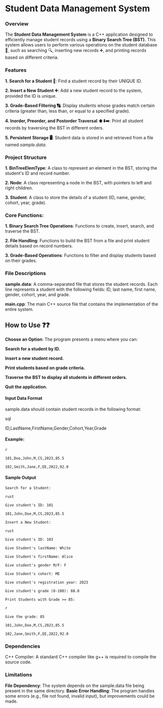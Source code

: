 # **Student Data Management System**
### **Overview**
The **Student Data Management System** is a C++ application designed to efficiently manage student records using a **Binary Search Tree (BST).** This system allows users to perform various operations on the student database 🫙, such as searching 🔍, inserting new records ➕, and printing records based on different criteria.

### **Features**
**1. Search for a Student 🔎**: Find a student record by their UNIQUE ID.

**2. Insert a New Student ➕**: Add a new student record to the system, provided the ID is unique.

**3. Grade-Based Filtering 🔠**: Display students whose grades match certain criteria (greater than, less than, or equal to a specified grade).

**4. Inorder, Preorder, and Postorder Traversal ⬆️⬇️➡️**: Print all student records by traversing the BST in different orders.

**5. Persistent Storage 🖥️**: Student data is stored in and retrieved from a file named *sample.data*.

### **Project Structure**
**1. BinTreeElemType**: A class to represent an element in the BST, storing the student's ID and record number.

**2. Node**: A class representing a node in the BST, with pointers to left and right children.

**3. Student**: A class to store the details of a student (ID, name, gender, cohort, year, grade).

### **Core Functions:**

**1. Binary Search Tree Operations**: Functions to create, insert, search, and traverse the BST.

**2. File Handling**: Functions to build the BST from a file and print student details based on record numbers.

**3. Grade-Based Operations**: Functions to filter and display students based on their grades.

### **File Descriptions**
**sample.data**: A comma-separated file that stores the student records. Each line represents a student with the following fields: ID, last name, first name, gender, cohort, year, and grade.

**main.cpp**: The main C++ source file that contains the implementation of the entire system.

## How to Use ❓❓

**Choose an Option**: The program presents a menu where you can:

**Search for a student by ID.**

**Insert a new student record.**

**Print students based on grade criteria.**

**Traverse the BST to display all students in different orders.**

**Quit the application.**
#### Input Data Format
sample.data should contain student records in the following format:

sql

ID,LastName,FirstName,Gender,Cohort,Year,Grade
#### **Example:**
`r`

`101,Doe,John,M,CS,2023,85.5`

`102,Smith,Jane,F,EE,2022,92.0`

#### **Sample Output**
`Search for a Student:`

`rust`

`Give student's ID: 101`

`101,John,Doe,M,CS,2023,85.5`

`Insert a New Student:`

`rust`

`Give student's ID: 103`

`Give Student's lastName: White`

`Give Student's firstName: Alice`

`Give student's gender M/F: F`

`Give Student's cohort: ME`

`Give student's registration year: 2023`

`Give student's grade (0-100): 88.0`

`Print Students with Grade >= 85:`

`r`

`Give the grade: 85`

`101,John,Doe,M,CS,2023,85.5`

`102,Jane,Smith,F,EE,2022,92.0`

### **Dependencies**
C++ Compiler: A standard C++ compiler like g++ is required to compile the source code.

### **Limitations**
**File Dependency**: The system depends on the sample.data file being present in the same directory.
**Basic Error Handling**: The program handles some errors (e.g., file not found, invalid input), but improvements could be made.

